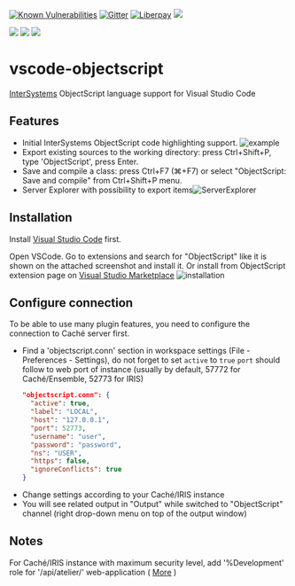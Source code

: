 [![Known Vulnerabilities](https://snyk.io/test/github/daimor/vscode-objectscript/badge.svg)](https://snyk.io/test/github/daimor/vscode-objectscript)
[![Gitter](https://badges.gitter.im/daimor/vscode-objectscript.svg)](https://gitter.im/daimor/vscode-objectscript?utm_source=badge&utm_medium=badge&utm_campaign=pr-badge)
[![Liberpay](https://img.shields.io/liberapay/receives/daimor.svg?logo=liberapay)](https://liberapay.com/daimor/donate)
[![](https://img.shields.io/visual-studio-marketplace/i/daimor.vscode-objectscript.svg)](https://marketplace.visualstudio.com/items?itemName=daimor.vscode-objectscript)

[![](https://img.shields.io/badge/InterSystems-IRIS-blue.svg)](https://www.intersystems.com/products/intersystems-iris/)
[![](https://img.shields.io/badge/InterSystems-Caché-blue.svg)](https://www.intersystems.com/products/cache/)
[![](https://img.shields.io/badge/InterSystems-Ensemble-blue.svg)](https://www.intersystems.com/products/ensemble/)

# vscode-objectscript

[InterSystems](http://www.intersystems.com/our-products/) ObjectScript language support for Visual Studio Code

## Features

- Initial InterSystems ObjectScript code highlighting support.
  ![example](https://raw.githubusercontent.com/daimor/vscode-objectscript/master/images/screenshot.png)
- Export existing sources to the working directory: press Ctrl+Shift+P, type 'ObjectScript', press Enter.
- Save and compile a class: press Ctrl+F7 (⌘+F7) or select "ObjectScript: Save and compile" from Ctrl+Shift+P menu.
- Server Explorer with possibility to export items![ServerExplorer](https://raw.githubusercontent.com/daimor/vscode-objectscript/master/images/explorer.png)

## Installation

Install [Visual Studio Code](https://code.visualstudio.com/) first.

Open VSCode. Go to extensions and search for "ObjectScript" like it is shown on the attached screenshot and install it.
Or install from ObjectScript extension page on [Visual Studio Marketplace](https://marketplace.visualstudio.com/items?itemName=daimor.vscode-objectscript)
![installation](https://raw.githubusercontent.com/daimor/vscode-objectscript/master/images/installation.gif)

## Configure connection

To be able to use many plugin features, you need to configure the connection to Caché server first.

- Find a 'objectscript.conn' section in workspace settings (File - Preferences - Settings), do not forget to set `active` to `true`
  `port` should follow to web port of instance (usually by default, 57772 for Caché/Ensemble, 52773 for IRIS)
  ```JSON
  "objectscript.conn": {
    "active": true,
    "label": "LOCAL",
    "host": "127.0.0.1",
    "port": 52773,
    "username": "user",
    "password": "password",
    "ns": "USER",
    "https": false,
    "ignoreConflicts": true
  }
  ```
- Change settings according to your Caché/IRIS instance
- You will see related output in "Output" while switched to "ObjectScript" channel (right drop-down menu on top of the output window)

## Notes

For Caché/IRIS instance with maximum security level, add '%Development' role for '/api/atelier/' web-application ( [More](https://community.intersystems.com/post/using-atelier-rest-api) )
